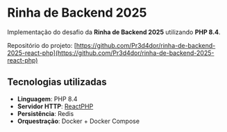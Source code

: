 # Rinha de Backend 2025

Implementação do desafio da **Rinha de Backend 2025** utilizando **PHP 8.4**.

Repositório do projeto: [https://github.com/Pr3d4dor/rinha-de-backend-2025-react-php](https://github.com/Pr3d4dor/rinha-de-backend-2025-react-php)

## Tecnologias utilizadas

- **Linguagem**: PHP 8.4
- **Servidor HTTP**: [ReactPHP](https://reactphp.org/)
- **Persistência**: Redis
- **Orquestração**: Docker + Docker Compose
